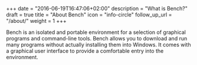 +++
date = "2016-06-19T16:47:06+02:00"
description = "What is Bench?"
draft = true
title = "About Bench"
icon = "info-circle"
follow_up_url = "/about/"
weight = 1
+++

Bench is an isolated and portable environment for a selection of graphical programs and command-line tools.
Bench allows you to download and run many programs without actually installing them into Windows.
It comes with a graphical user interface to provide a comfortable entry into the environment.
